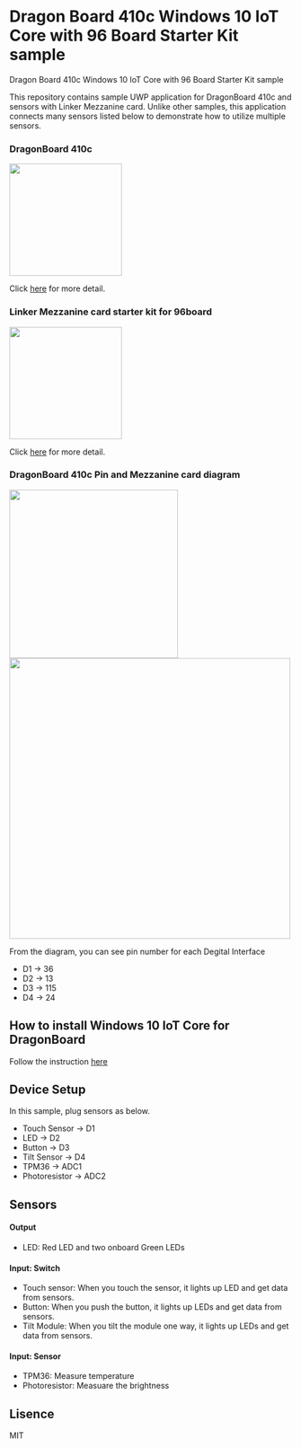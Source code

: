 # Dragon Board 410c Windows 10 IoT Core with 96 Board Starter Kit sample
Dragon Board 410c Windows 10 IoT Core with 96 Board Starter Kit sample

This repository contains sample UWP application for DragonBoard 410c and sensors with Linker Mezzanine card. Unlike other samples, this application connects many sensors listed below to demonstrate how to utilize multiple sensors.

### DragonBoard 410c 
<img src="https://www.96boards.org/product/ce/dragonboard410c/images/DragonBoard-UpdatedImages-front.png" width="200">

Click [here](https://www.96boards.org/product/dragonboard410c) for more detail.

### Linker Mezzanine card starter kit for 96board
<img src="http://static.chip1stop.com/img/product/LINS/800px-Arrow3874.JPG" width="200">

Click [here](http://linksprite.com/wiki/index.php5?title=Linker_Mezzanine_card_starter_kit_for_96board) for more detail.

### DragonBoard 410c Pin and Mezzanine card diagram
<p>
<img src="https://az835927.vo.msecnd.net/sites/iot/Resources/images/PinMappings/DB_Pinout.png" width="300">
<img src="http://linksprite.com/wiki/images/c/c7/1-4.jpg" width="500">
</p>

From the diagram, you can see pin number for each Degital Interface
- D1 -> 36
- D2 -> 13
- D3 -> 115
- D4 -> 24

## How to install Windows 10 IoT Core for DragonBoard
Follow the instruction [here](https://developer.microsoft.com/en-us/windows/iot/getstarted)

## Device Setup
In this sample, plug sensors as below.

- Touch Sensor -> D1
- LED -> D2
- Button -> D3
- Tilt Sensor -> D4
- TPM36 -> ADC1
- Photoresistor -> ADC2

## Sensors 
#### Output
- LED: Red LED and two onboard Green LEDs

#### Input: Switch
- Touch sensor: When you touch the sensor, it lights up LED and get data from sensors.
- Button: When you push the button, it lights up LEDs and get data from sensors.
- Tilt Module: When you tilt the module one way, it lights up LEDs and get data from sensors.

#### Input: Sensor
- TPM36: Measure temperature
- Photoresistor: Measuare the brightness

## Lisence
MIT

